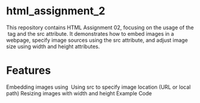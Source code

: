 # html_assignment_2
This repository contains HTML Assignment 02, focusing on the usage of the <img> tag and the src attribute. It demonstrates how to embed images in a webpage, specify image sources using the src attribute, and adjust image size using width and height attributes.

# Features
Embedding images using <img>
Using src to specify image location (URL or local path)
Resizing images with width and height
Example Code
